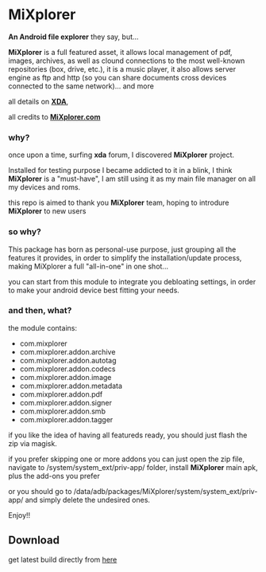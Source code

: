 # MiXplorer

**An Android file explorer** they say, but...

**MiXplorer** is a full featured asset, it allows local management of pdf, images, archives, as well as clound connections to the most well-known repositories (box, drive, etc.), it is a music player, it also allows server engine as ftp and http (so you can share documents cross devices connected to the same network)... and more

all details on <a href="https://forum.xda-developers.com/t/app-2-2-mixplorer-v6-x-released-fully-featured-file-manager.1523691/post-23109280">**XDA**</a>,

all credits to <a href="https://mixplorer.com/">**MiXplorer.com**</a>


### why?
once upon a time, surfing **xda** forum, I discovered **MiXplorer** project.

Installed for testing purpose I became addicted to it in a blink, I think **MiXplorer** is a "must-have", I am still using it as my main file manager on all my devices and roms. 

this repo is aimed to thank you **MiXplorer** team, hoping to introdure **MiXplorer** to new users

### so why?

This package has born as personal-use purpose, just grouping all the features it provides, in order to simplify the installation/update process, making MiXplorer a full "all-in-one" in one shot...

you can start from this module to integrate you debloating settings, in order to make your android device best fitting your needs.

### and then, what?

the module contains:
- com.mixplorer
- com.mixplorer.addon.archive
- com.mixplorer.addon.autotag
- com.mixplorer.addon.codecs
- com.mixplorer.addon.image
- com.mixplorer.addon.metadata
- com.mixplorer.addon.pdf
- com.mixplorer.addon.signer
- com.mixplorer.addon.smb
- com.mixplorer.addon.tagger

if you like the idea of having all featureds ready, you should just flash the zip via magisk.

if you prefer skipping one or more addons you can just open the zip file, navigate to /system/system_ext/priv-app/ folder, install **MiXplorer** main apk, plus the add-ons you prefer

or you should go to /data/adb/packages/MiXplorer/system/system_ext/priv-app/ and simply delete the undesired ones.

Enjoy!!

## Download
get latest build directly from <a href="https://github.com/Magisk-Modules-Alt-Repo/MiXplorer/releases/latest">here</a>
